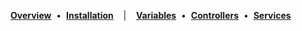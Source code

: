 [**Overview**]() &nbsp;&bull;&nbsp;
[**Installation**](installation)
&nbsp;&nbsp;&nbsp;|&nbsp;&nbsp;&nbsp;
[**Variables**](variables) &nbsp;&bull;&nbsp;
[**Controllers**](controllers) &nbsp;&bull;&nbsp;
[**Services**](services)
